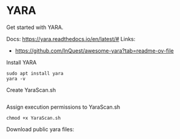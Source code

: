 # YARA

Get started with YARA.

Docs: https://yara.readthedocs.io/en/latest/#
Links:
- https://github.com/InQuest/awesome-yara?tab=readme-ov-file

Install YARA
```shell
sudo apt install yara
yara -v
```

Create YaraScan.sh
```shell

```

Assign execution permissions to YaraScan.sh
```shell
chmod +x YaraScan.sh
```

Download public yara files:
```shell

```

